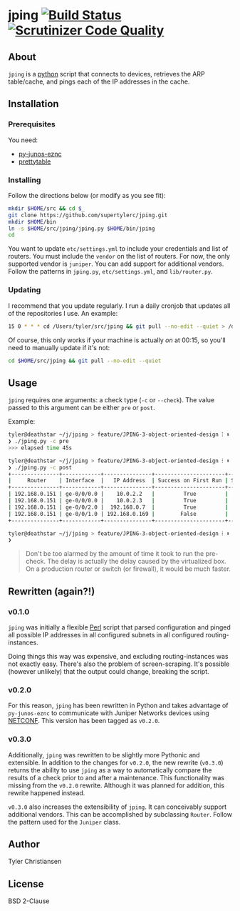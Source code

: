 # jping [![Build Status](https://travis-ci.org/supertylerc/jping.svg?branch=master)](https://travis-ci.org/supertylerc/jping) [![Scrutinizer Code Quality](https://scrutinizer-ci.com/g/supertylerc/jping/badges/quality-score.png?b=master)](https://scrutinizer-ci.com/g/supertylerc/jping/?branch=master)

## About

`jping` is a [python][1] script that connects to devices, retrieves the
ARP table/cache, and pings each of the IP addresses in the cache.

## Installation

### Prerequisites

You need:

* [py-junos-eznc][2]
* [prettytable][7]

### Installing

Follow the directions below (or modify as you see fit):

```bash
mkdir $HOME/src && cd $_
git clone https://github.com/supertylerc/jping.git
mkdir $HOME/bin
ln -s $HOME/src/jping/jping.py $HOME/bin/jping
cd
```

You want to update `etc/settings.yml` to include your credentials and list of
routers.  You must include the `vendor` on the list of routers.  For now, the
only supported vendor is `juniper`.  You can add support for additional vendors.
Follow the patterns in `jping.py`, `etc/settings.yml`, and `lib/router.py`.

### Updating

I recommend that you update regularly.  I run a daily cronjob that
updates all of the repositories I use.  An example:

```bash
15 0 * * * cd /Users/tyler/src/jping && git pull --no-edit --quiet > /dev/null 2>&1
```

Of course, this only works if your machine is actually _on_ at 00:15, so
you'll need to manually update if it's not:

```bash
cd $HOME/src/jping && git pull --no-edit --quiet
```

## Usage

`jping` requires one arguments: a check type (`-c` or `--check`).  The value
passed to this argument can be either `pre` or `post`.

Example:

```bash
tyler@deathstar ~/j/jping > feature/JPING-3-object-oriented-design ⁝ ⬆ ✱
❯ ./jping.py -c pre                                                                                         [23:03:54]
>>> elapsed time 45s

tyler@deathstar ~/j/jping > feature/JPING-3-object-oriented-design ⁝ ⬆ ✱
❯ ./jping.py -c post                                                                                        [23:04:58]
+---------------+------------+---------------+----------------------+-----------------------+
|     Router    | Interface  |   IP Address  | Success on First Run | Success on Second Run |
+---------------+------------+---------------+----------------------+-----------------------+
| 192.168.0.151 | ge-0/0/0.0 |    10.0.2.2   |         True         |          True         |
| 192.168.0.151 | ge-0/0/0.0 |    10.0.2.3   |         True         |          True         |
| 192.168.0.151 | ge-0/0/2.0 |  192.168.0.7  |         True         |          True         |
| 192.168.0.151 | ge-0/0/1.0 | 192.168.0.169 |        False         |         False         |
+---------------+------------+---------------+----------------------+-----------------------+

tyler@deathstar ~/j/jping > feature/JPING-3-object-oriented-design ⁝ ⬆ ✱
❯                                                                                                           [23:05:03]
```

> Don't be too alarmed by the amount of time it took to run the pre-check.  The
> delay is actually the delay caused by the virtualized box.  On a production
> router or switch (or firewall), it would be much faster.

## Rewritten (again?!)

### v0.1.0

`jping` was initially a flexible [Perl][4] script that parsed
configuration and pinged all possible IP addresses in all configured
subnets in all configured routing-instances.

Doing things this way was expensive, and excluding routing-instances was
not exactly easy.  There's also the problem of screen-scraping.  It's
possible (however unlikely) that the output could change, breaking the
script.

### v0.2.0

For this reason, `jping` has been rewritten in Python and takes
advantage of `py-junos-eznc` to communicate with Juniper Networks
devices using [NETCONF][5].  This version has been tagged as `v0.2.0`.

### v0.3.0

Additionally, `jping` was rewritten to be slightly more Pythonic and extensible.
In addition to the changes for `v0.2.0`, the new rewrite (`v0.3.0`) returns the
ability to use `jping` as a way to automatically compare the results of a check
prior to and after a maintenance.  This functionality was missing from the
`v0.2.0` rewrite.  Although it was planned for addition, this rewrite happened
instead.

`v0.3.0` also increases the extensibility of `jping`.  It can conceivably
support additional vendors.  This can be accomplished by subclassing `Router`.
Follow the pattern used for the `Juniper` class.

## Author

Tyler Christiansen

## License

BSD 2-Clause

[1]: https://www.python.org/ "Python"
[2]: https://github.com/Juniper/py-junos-eznc "py-junos-eznc"
[3]: https://docs.python.org/2/library/getpass.html "Python getpass"
[4]: http://www.perl.org "Perl"
[5]: https://en.wikipedia.org/wiki/NETCONF "NETCONF"
[6]: https://github.com/supertylerc/jping/tree/v0.1.0 "jping Perl"
[7]: https://pypi.python.org/pypi/PrettyTable "prettytable"
